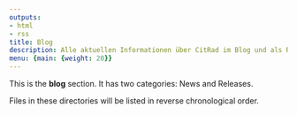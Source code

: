 ```yaml
---
outputs:
- html
- rss
title: Blog
description: Alle aktuellen Informationen über CitRad im Blog und als RSS Feed
menu: {main: {weight: 20}}
---
```


This is the **blog** section. It has two categories: News and Releases.

Files in these directories will be listed in reverse chronological order.
